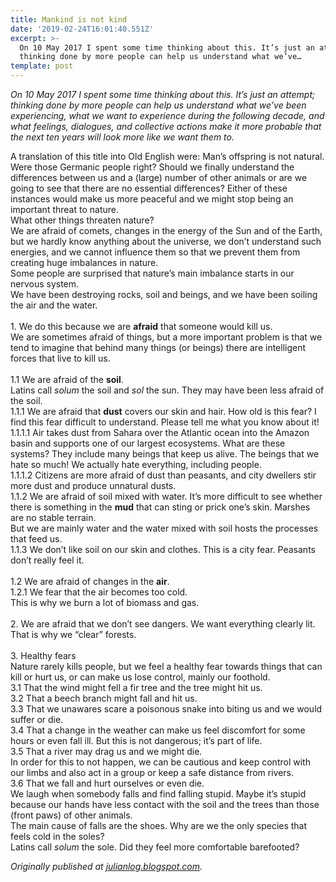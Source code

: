 ```yaml
---
title: Mankind is not kind
date: '2019-02-24T16:01:40.551Z'
excerpt: >-
  On 10 May 2017 I spent some time thinking about this. It’s just an attempt;
  thinking done by more people can help us understand what we’ve…
template: post
---
```

*On 10 May 2017 I spent some time thinking about this. It’s just an attempt; thinking done by more people can help us understand what we’ve been experiencing, what we want to experience during the following decade, and what feelings, dialogues, and collective actions make it more probable that the next ten years will look more like we want them to.*

A translation of this title into Old English were: Man’s offspring is not natural.  
Were those Germanic people right? Should we finally understand the differences between us and a (large) number of other animals or are we going to see that there are no essential differences? Either of these instances would make us more peaceful and we might stop being an important threat to nature.  
What other things threaten nature?  
We are afraid of comets, changes in the energy of the Sun and of the Earth, but we hardly know anything about the universe, we don’t understand such energies, and we cannot influence them so that we prevent them from creating huge imbalances in nature.  
Some people are surprised that nature’s main imbalance starts in our nervous system.  
We have been destroying rocks, soil and beings, and we have been soiling the air and the water.  
   
1\. We do this because we are **afraid** that someone would kill us.   
We are sometimes afraid of things, but a more important problem is that we tend to imagine that behind many things (or beings) there are intelligent forces that live to kill us.  
   
1.1 We are afraid of the **soil**.   
Latins call *solum* the soil and *sol* the sun. They may have been less afraid of the soil.  
1.1.1 We are afraid that **dust** covers our skin and hair. How old is this fear? I find this fear difficult to understand. Please tell me what you know about it!  
1.1.1.1 Air takes dust from Sahara over the Atlantic ocean into the Amazon basin and supports one of our largest ecosystems. What are these systems? They include many beings that keep us alive. The beings that we hate so much! We actually hate everything, including people.  
1.1.1.2 Citizens are more afraid of dust than peasants, and city dwellers stir more dust and produce unnatural dusts.  
1.1.2 We are afraid of soil mixed with water. It’s more difficult to see whether there is something in the **mud** that can sting or prick one’s skin. Marshes are no stable terrain.  
But we are mainly water and the water mixed with soil hosts the processes that feed us.  
1.1.3 We don’t like soil on our skin and clothes. This is a city fear. Peasants don’t really feel it.  
   
1.2 We are afraid of changes in the **air**.  
1.2.1 We fear that the air becomes too cold.  
This is why we burn a lot of biomass and gas.  
   
2\. We are afraid that we don’t see dangers. We want everything clearly lit.  
That is why we “clear” forests.  
   
3\. Healthy fears  
Nature rarely kills people, but we feel a healthy fear towards things that can kill or hurt us, or can make us lose control, mainly our foothold.  
3.1 That the wind might fell a fir tree and the tree might hit us.  
3.2 That a beech branch might fall and hit us.  
3.3 That we unawares scare a poisonous snake into biting us and we would suffer or die.  
3.4 That a change in the weather can make us feel discomfort for some hours or even fall ill. But this is not dangerous; it’s part of life.  
3.5 That a river may drag us and we might die.  
In order for this to not happen, we can be cautious and keep control with our limbs and also act in a group or keep a safe distance from rivers.  
3.6 That we fall and hurt ourselves or even die.  
We laugh when somebody falls and find falling stupid. Maybe it’s stupid because our hands have less contact with the soil and the trees than those (front paws) of other animals.  
The main cause of falls are the shoes. Why are we the only species that feels cold in the soles?  
Latins call *solum* the sole. Did they feel more comfortable barefooted?

*Originally published at* [*julianlog.blogspot.com*](https://julianlog.blogspot.com/2017/05/mankind-is-not-kind.html)*.*
